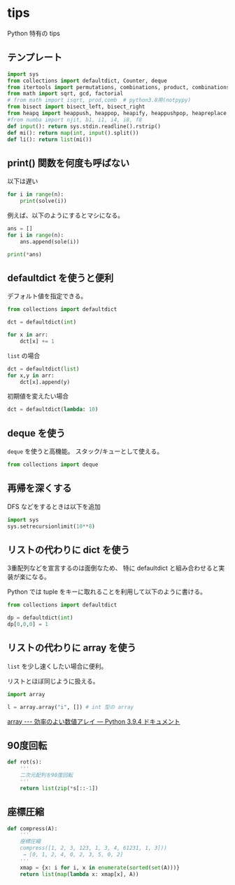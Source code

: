 # tips

Python 特有の tips

## テンプレート
```python
import sys
from collections import defaultdict, Counter, deque
from itertools import permutations, combinations, product, combinations_with_replacement, groupby, accumulate
from math import sqrt, gcd, factorial
# from math import isqrt, prod,comb  # python3.8用(notpypy)
from bisect import bisect_left, bisect_right
from heapq import heappush, heappop, heapify, heappushpop, heapreplace
#from numba import njit, b1, i1, i4, i8, f8
def input(): return sys.stdin.readline().rstrip()
def mi(): return map(int, input().split())
def li(): return list(mi())
```

## print() 関数を何度も呼ばない

以下は遅い

```python
for i in range(n):
    print(solve(i))
```

例えば、以下のようにするとマシになる。

```python
ans = []
for i in range(n):
    ans.append(sole(i))

print(*ans)
```

## defaultdict を使うと便利

デフォルト値を指定できる。

```python
from collections import defaultdict

dct = defaultdict(int)

for x in arr:
    dct[x] += 1
```

`list` の場合
```python
dct = defaultdict(list)
for x,y in arr:
    dct[x].append(y)
```

初期値を変えたい場合
```python
dct = defaultdict(lambda: 10)
```


## deque を使う

`deque` を使うと高機能。
スタック/キューとして使える。

```python
from collections import deque
```

## 再帰を深くする

DFS などをするときは以下を追加

```python
import sys
sys.setrecursionlimit(10**8)
```

## リストの代わりに dict を使う

3重配列などを宣言するのは面倒なため、
特に defaultdict と組み合わせると実装が楽になる。

Python では tuple をキーに取れることを利用して以下のように書ける。

```python
from collections import defaultdict

dp = defaultdict(int)
dp[0,0,0] = 1
```

## リストの代わりに array を使う

`list` を少し速くしたい場合に便利。

リストとほぼ同じように扱える。


```python
import array

l = array.array("i", []) # int 型の array
```

[array --- 効率のよい数値アレイ — Python 3.9.4 ドキュメント](https://docs.python.org/ja/3/library/array.html)


## 90度回転

```python
def rot(s):
    '''
    二次元配列を90度回転
    '''
    return list(zip(*s[::-1])
```

## 座標圧縮
```python
def compress(A):
    '''
    座標圧縮
    compress([1, 2, 3, 123, 1, 3, 4, 61231, 1, 3]))
     → [0, 1, 2, 4, 0, 2, 3, 5, 0, 2]
    '''
    xmap = {x: i for i, x in enumerate(sorted(set(A)))}
    return list(map(lambda x: xmap[x], A))

```